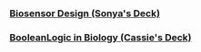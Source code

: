 ### [Biosensor Design (Sonya's Deck)](/TeamDocs/Biosensor_Design.ppt)

### [BooleanLogic in Biology (Cassie's Deck)](/TeamDocs/BooleanLogic_in_Biology.pptx)
